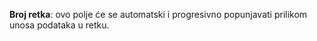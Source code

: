 **Broj retka**: ovo polje će se automatski i progresivno popunjavati prilikom unosa podataka u retku.